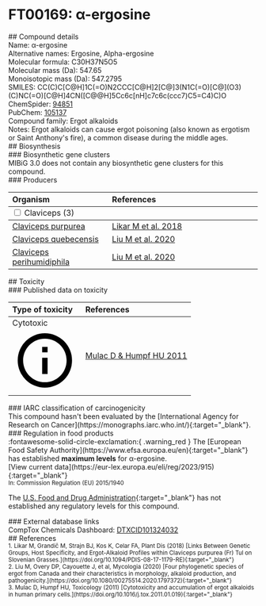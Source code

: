 
# FT00169: α-ergosine
<div class="molecule_image" style="float:left">
<img data-smiles= CC(C)C[C@H]1C(=O)N2CCC[C@H]2[C@]2(O)O[C@@](C)(NC(=O)[C@@H]3C=C4C5=CC=CC6=C5C(=CN6)C[C@H]4N(C)C3)C(=O)N12 data-smiles-options="{ 'width': 350, 'height': 350 }" />
</div>
## Compound details
<div style="overflow:hidden">
Name: α-ergosine<br>
    Alternative names: Ergosine, Alpha-ergosine<br>
Molecular formula: C30H37N5O5<br>
Molecular mass (Da): 547.65<br>
Monoisotopic mass (Da): 547.2795<br>
<div class="break_all">
SMILES: CC(C)C[C@H]1C(=O)N2CCC[C@H]2[C@]3(N1C(=O)[C@](O3)(C)NC(=O)[C@H]4CN([C@@H]5Cc6c[nH]c7c6c(ccc7)C5=C4)C)O<br>
</div>
        ChemSpider: <a href=https://www.chemspider.com/Chemical-Structure.94851.html target="_blank">94851</a><br>
        PubChem: <a href=https://pubchem.ncbi.nlm.nih.gov/compound/105137 target="_blank">105137</a><br>
    Compound family: Ergot alkaloids<br>
Notes: Ergot alkaloids can cause ergot poisoning (also known as ergotism or Saint Anthony&#39;s fire),  a common disease during the middle ages.<br>
</div>

<div markdown="block" class="section">
## Biosynthesis
<div markdown="block" class="subsection">
### Biosynthetic gene clusters
<div markdown="block" class="indented_block">
MIBiG 3.0 does not contain any biosynthetic gene clusters for this compound.
</div>
</div>

<div markdown="block" class="subsection">
### Producers
<table>
<thead>
<tr>
<th style="text-align: left;" role="columnheader" width="40%" data-sort-default>Organism</th>
<th style="text-align: left;" role="columnheader" width="60%">References</th>
</tr>
</thead>
        <tbody class="header">
        <tr>
        <td style="text-align: left;" colspan="2">
        <input type="checkbox" data-toggle="toggle" id=Claviceps>
        <label for=Claviceps>Claviceps (3)</label>
        </td>
        </tr>
        </tbody>
        <tbody class="hide">
                <tr>
                <td style="text-align: left;"><a href="https://www.ncbi.nlm.nih.gov/Taxonomy/Browser/wwwtax.cgi?mode=Info&id=5111" target="_blank">Claviceps purpurea</a></td>
                <td style="text-align: left;"><a href="#REF00353">Likar M et al. 2018</a></td>
                </tr>
                <tr>
                <td style="text-align: left;"><a href="https://www.ncbi.nlm.nih.gov/Taxonomy/Browser/wwwtax.cgi?mode=Info&id=2778779" target="_blank">Claviceps quebecensis</a></td>
                <td style="text-align: left;"><a href="#REF00354">Liu M et al. 2020</a></td>
                </tr>
                <tr>
                <td style="text-align: left;"><a href="https://www.ncbi.nlm.nih.gov/Taxonomy/Browser/wwwtax.cgi?mode=Info&id=2670775" target="_blank">Claviceps perihumidiphila</a></td>
                <td style="text-align: left;"><a href="#REF00354">Liu M et al. 2020</a></td>
                </tr>
        </tbody>
</table>
</div>
</div>

<div markdown="block" class="section">
## Toxicity
<div markdown="block" class="subsection">
### Published data on toxicity
<table>
<thead>
<tr>
<th style="text-align: left;" role="columnheader" width="40%" data-sort-default>Type of toxicity</th>
<th style="text-align: left;" role="columnheader" width="60%">References</th>
</tr>
</thead>
<tbody>
<tr>
<td style="text-align: left;">Cytotoxic <span class="twemoji" title="Toxic to cells"><svg xmlns="http://www.w3.org/2000/svg" viewBox="0 0 24 24"><path d="M11 9h2V7h-2m1 13c-4.41 0-8-3.59-8-8s3.59-8 8-8 8 3.59 8 8-3.59 8-8 8m0-18A10 10 0 0 0 2 12a10 10 0 0 0 10 10 10 10 0 0 0 10-10A10 10 0 0 0 12 2m-1 15h2v-6h-2v6Z"></path></svg></span></td>
<td style="text-align: left;"><a href="#REF00349">Mulac D &amp; Humpf HU 2011</a></td>
</tr>
</tbody>
</table>
</div>

<div markdown="block" class="subsection">
### IARC classification of carcinogenicity
<div markdown="block" class="indented_block">
This compound hasn't been evaluated by the [International Agency for Research on Cancer](https://monographs.iarc.who.int/){:target="_blank"}.<br>
</div>
</div>

<div markdown="block" class="subsection">
### Regulation in food products
<div markdown="block" class="indented_block">
:fontawesome-solid-circle-exclamation:{ .warning_red } The [European Food Safety Authority](https://www.efsa.europa.eu/en){:target="_blank"} has established <strong>maximum levels</strong> for α-ergosine.<br>
[View current data](https://eur-lex.europa.eu/eli/reg/2023/915){:target="_blank"}<br>
<small>In: Commission Regulation (EU) 2015/1940</small><br>

The [U.S. Food and Drug Administration](https://www.fda.gov/){:target="_blank"} has not established any regulatory levels for this compound. <br>

</div>
</div>

<div markdown="block" class="subsection">
### External database links
<div markdown="block" class="indented_block">
CompTox Chemicals Dashboard: <a href=https://comptox.epa.gov/dashboard/chemical/details/DTXCID101324032 target="_blank">DTXCID101324032</a><br>
</div>
</div>
</div>

<div markdown="block" class="section">
## References
<div markdown="block" style="font-size: smaller;">
<span id=REF00353>
1. Likar M, Grandič M, Strajn BJ, Kos K, Celar FA, Plant Dis (2018) [Links Between Genetic Groups, Host Specificity, and Ergot-Alkaloid Profiles within Claviceps purpurea (Fr) Tul on Slovenian Grasses.](https://doi.org/10.1094/PDIS-08-17-1179-RE){:target="_blank"}<br>
</span>

<span id=REF00354>
2. Liu M, Overy DP, Cayouette J, et al, Mycologia (2020) [Four phylogenetic species of ergot from Canada and their characteristics in morphology, alkaloid production, and pathogenicity.](https://doi.org/10.1080/00275514.2020.1797372){:target="_blank"}<br>
</span>

<span id=REF00349>
3. Mulac D, Humpf HU, Toxicology (2011) [Cytotoxicity and accumulation of ergot alkaloids in human primary cells.](https://doi.org/10.1016/j.tox.2011.01.019){:target="_blank"}<br>
</span>

</div>
</div>

<script type="text/javascript" src="https://unpkg.com/smiles-drawer@2.0.1/dist/smiles-drawer.min.js"></script>
<script>
    SmiDrawer.apply();
</script>